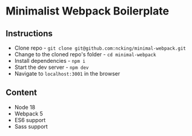 # Minimalist Webpack Boilerplate

## Instructions

- Clone repo - `git clone git@github.com:ncking/minimal-webpack.git`
- Change to the cloned repo's folder - `cd minimal-webpack`
- Install dependencies - `npm i`
- Start the dev server - `npm dev`
- Navigate to `localhost:3001` in the browser



## Content

- Node 18
- Webpack 5
- ES6 support
- Sass support


